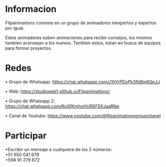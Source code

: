 # Informacion

Flipanimations consiste en un grupo de animadores inexpertos y expertos por igual.

Estos animadores suben animaciones para recibir consejos, los mismos tambien aconsejan a los nuevos. Tambien estos, estan en busca de equipos para formar proyectos.

# Redes

• Grupo de Whatsapp: https://chat.whatsapp.com/J1IiYrPDxPk3fhBin6QpJJ

• Web: https://studioweb1.github.io/Flipanimations/

• Grupo de Whatsapp 2: https://chat.whatsapp.com/KoSfKmhoHUR6FEKJaaRNe

• Canal de Youtube: https://www.youtube.com/@flipanimationsgroupchanel

# Participar

•Escribir un mensaje a cualquiera de los 2 números:
<br>
+51 950 041 679
<br>
+598 91 279 672

